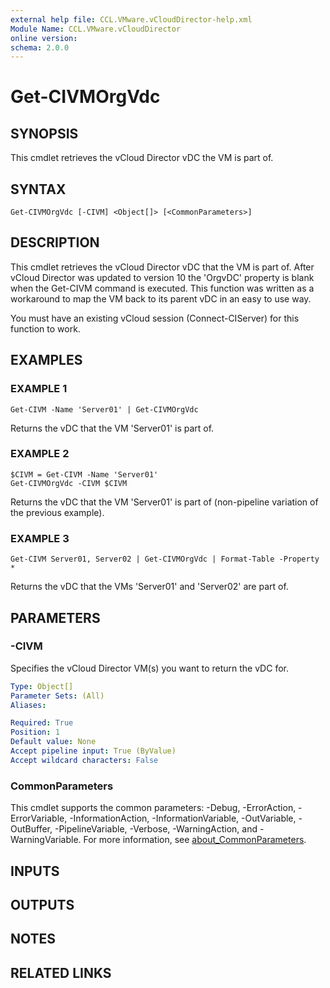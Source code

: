 ```yaml
---
external help file: CCL.VMware.vCloudDirector-help.xml
Module Name: CCL.VMware.vCloudDirector
online version:
schema: 2.0.0
---
```


# Get-CIVMOrgVdc

## SYNOPSIS
This cmdlet retrieves the vCloud Director vDC the VM is part of.

## SYNTAX

```
Get-CIVMOrgVdc [-CIVM] <Object[]> [<CommonParameters>]
```

## DESCRIPTION
This cmdlet retrieves the vCloud Director vDC that the VM is part of.
After vCloud Director was updated to version 10 the 'OrgvDC' property is blank when the Get-CIVM command is executed.
This function was written as a workaround to map the VM back to its parent vDC in an easy to use way.

You must have an existing vCloud session (Connect-CIServer) for this function to work.

## EXAMPLES

### EXAMPLE 1
```
Get-CIVM -Name 'Server01' | Get-CIVMOrgVdc
```

Returns the vDC that the VM 'Server01' is part of.

### EXAMPLE 2
```
$CIVM = Get-CIVM -Name 'Server01'
Get-CIVMOrgVdc -CIVM $CIVM
```

Returns the vDC that the VM 'Server01' is part of (non-pipeline variation of the previous example).

### EXAMPLE 3
```
Get-CIVM Server01, Server02 | Get-CIVMOrgVdc | Format-Table -Property *
```

Returns the vDC that the VMs 'Server01' and 'Server02' are part of.

## PARAMETERS

### -CIVM
Specifies the vCloud Director VM(s) you want to return the vDC for.

```yaml
Type: Object[]
Parameter Sets: (All)
Aliases:

Required: True
Position: 1
Default value: None
Accept pipeline input: True (ByValue)
Accept wildcard characters: False
```

### CommonParameters
This cmdlet supports the common parameters: -Debug, -ErrorAction, -ErrorVariable, -InformationAction, -InformationVariable, -OutVariable, -OutBuffer, -PipelineVariable, -Verbose, -WarningAction, and -WarningVariable. For more information, see [about_CommonParameters](http://go.microsoft.com/fwlink/?LinkID=113216).

## INPUTS

## OUTPUTS

## NOTES

## RELATED LINKS

